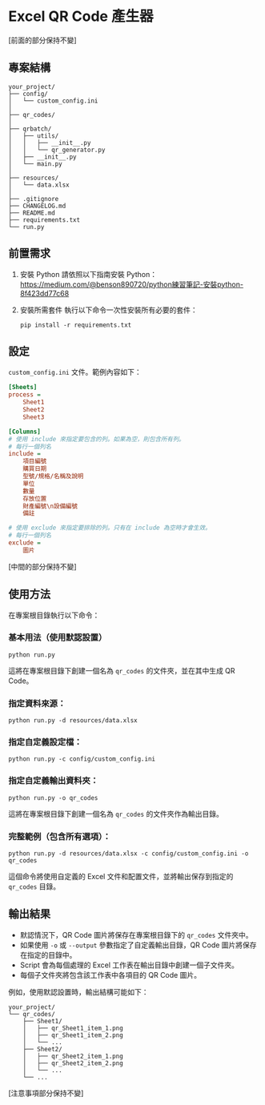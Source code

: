 # Excel QR Code 產生器

[前面的部分保持不變]

## 專案結構

```
your_project/
├── config/
│   └── custom_config.ini
│
├── qr_codes/
│
├── qrbatch/
│   ├── utils/
│   │   ├── __init__.py
│   │   └── qr_generator.py
│   ├── __init__.py
│   └── main.py
│
├── resources/
│   └── data.xlsx
│
├── .gitignore
├── CHANGELOG.md
├── README.md
├── requirements.txt
└── run.py

```

## 前置需求

1. 安裝 Python
   請依照以下指南安裝 Python：
   https://medium.com/@benson890720/python練習筆記-安裝python-8f423dd77c68

2. 安裝所需套件
   執行以下命令一次性安裝所有必要的套件：
   ```
   pip install -r requirements.txt
   ```

## 設定

`custom_config.ini` 文件。範例內容如下：

```ini
[Sheets]
process = 
    Sheet1
    Sheet2
    Sheet3

[Columns]
# 使用 include 來指定要包含的列。如果為空，則包含所有列。
# 每行一個列名
include = 
    項目編號
    購買日期
    型號/規格/名稱及說明
    單位
    數量
    存放位置
    財產編號\n設備編號
    備註

# 使用 exclude 來指定要排除的列。只有在 include 為空時才會生效。
# 每行一個列名
exclude = 
    圖片
```

[中間的部分保持不變]

## 使用方法

在專案根目錄執行以下命令：

### 基本用法（使用默認設置）
```
python run.py
```
這將在專案根目錄下創建一個名為 `qr_codes` 的文件夾，並在其中生成 QR Code。

### 指定資料來源：
```
python run.py -d resources/data.xlsx
```

### 指定自定義設定檔：
```
python run.py -c config/custom_config.ini
```

### 指定自定義輸出資料夾：
```
python run.py -o qr_codes
```
這將在專案根目錄下創建一個名為 `qr_codes` 的文件夾作為輸出目錄。

### 完整範例（包含所有選項）：
```
python run.py -d resources/data.xlsx -c config/custom_config.ini -o qr_codes
```
這個命令將使用自定義的 Excel 文件和配置文件，並將輸出保存到指定的 `qr_codes` 目錄。

## 輸出結果

- 默認情況下，QR Code 圖片將保存在專案根目錄下的 `qr_codes` 文件夾中。
- 如果使用 `-o` 或 `--output` 參數指定了自定義輸出目錄，QR Code 圖片將保存在指定的目錄中。
- Script 會為每個處理的 Excel 工作表在輸出目錄中創建一個子文件夾。
- 每個子文件夾將包含該工作表中各項目的 QR Code 圖片。

例如，使用默認設置時，輸出結構可能如下：

```
your_project/
└── qr_codes/
    ├── Sheet1/
    │   ├── qr_Sheet1_item_1.png
    │   ├── qr_Sheet1_item_2.png
    │   └── ...
    ├── Sheet2/
    │   ├── qr_Sheet2_item_1.png
    │   ├── qr_Sheet2_item_2.png
    │   └── ...
    └── ...
```

[注意事項部分保持不變]